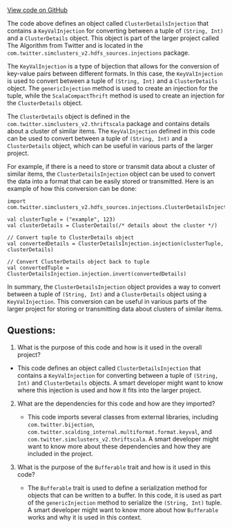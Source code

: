 [View code on GitHub](https://github.com/misbahsy/the-algorithm/src/scala/com/twitter/simclusters_v2/hdfs_sources/injections/ClusterDetailsInjection.scala)

The code above defines an object called `ClusterDetailsInjection` that contains a `KeyValInjection` for converting between a tuple of `(String, Int)` and a `ClusterDetails` object. This object is part of the larger project called The Algorithm from Twitter and is located in the `com.twitter.simclusters_v2.hdfs_sources.injections` package.

The `KeyValInjection` is a type of bijection that allows for the conversion of key-value pairs between different formats. In this case, the `KeyValInjection` is used to convert between a tuple of `(String, Int)` and a `ClusterDetails` object. The `genericInjection` method is used to create an injection for the tuple, while the `ScalaCompactThrift` method is used to create an injection for the `ClusterDetails` object.

The `ClusterDetails` object is defined in the `com.twitter.simclusters_v2.thriftscala` package and contains details about a cluster of similar items. The `KeyValInjection` defined in this code can be used to convert between a tuple of `(String, Int)` and a `ClusterDetails` object, which can be useful in various parts of the larger project.

For example, if there is a need to store or transmit data about a cluster of similar items, the `ClusterDetailsInjection` object can be used to convert the data into a format that can be easily stored or transmitted. Here is an example of how this conversion can be done:

```
import com.twitter.simclusters_v2.hdfs_sources.injections.ClusterDetailsInjection

val clusterTuple = ("example", 123)
val clusterDetails = ClusterDetails(/* details about the cluster */)

// Convert tuple to ClusterDetails object
val convertedDetails = ClusterDetailsInjection.injection(clusterTuple, clusterDetails)

// Convert ClusterDetails object back to tuple
val convertedTuple = ClusterDetailsInjection.injection.invert(convertedDetails)
```

In summary, the `ClusterDetailsInjection` object provides a way to convert between a tuple of `(String, Int)` and a `ClusterDetails` object using a `KeyValInjection`. This conversion can be useful in various parts of the larger project for storing or transmitting data about clusters of similar items.
## Questions: 
 1. What is the purpose of this code and how is it used in the overall project?
   - This code defines an object called `ClusterDetailsInjection` that contains a `KeyValInjection` for converting between a tuple of `(String, Int)` and `ClusterDetails` objects. A smart developer might want to know where this injection is used and how it fits into the larger project.
   
2. What are the dependencies for this code and how are they imported?
   - This code imports several classes from external libraries, including `com.twitter.bijection`, `com.twitter.scalding_internal.multiformat.format.keyval`, and `com.twitter.simclusters_v2.thriftscala`. A smart developer might want to know more about these dependencies and how they are included in the project.

3. What is the purpose of the `Bufferable` trait and how is it used in this code?
   - The `Bufferable` trait is used to define a serialization method for objects that can be written to a buffer. In this code, it is used as part of the `genericInjection` method to serialize the `(String, Int)` tuple. A smart developer might want to know more about how `Bufferable` works and why it is used in this context.
